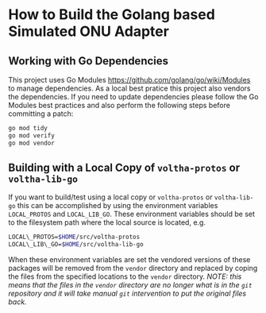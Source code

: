 # How to Build the Golang based Simulated ONU Adapter

## Working with Go Dependencies
This project uses Go Modules https://github.com/golang/go/wiki/Modules to manage
dependencies. As a local best pratice this project also vendors the dependencies.
If you need to update dependencies please follow the Go Modules best practices
and also perform the following steps before committing a patch:
```bash
go mod tidy
go mod verify
go mod vendor
```

## Building with a Local Copy of `voltha-protos` or `voltha-lib-go`
If you want to build/test using a local copy or `voltha-protos` or `voltha-lib-go`
this can be accomplished by using the environment variables `LOCAL_PROTOS` and
`LOCAL_LIB_GO`. These environment variables should be set to the filesystem
path where the local source is located, e.g.

```bash
LOCAL\_PROTOS=$HOME/src/voltha-protos
LOCAL\_LIB\_GO=$HOME/src/voltha-lib-go
```

When these environment variables are set the vendored versions of these packages
will be removed from the `vendor` directory and replaced by coping the files from
the specified locations to the `vendor` directory. *NOTE:* _this means that
the files in the `vendor` directory are no longer what is in the `git` repository
and it will take manual `git` intervention to put the original files back._
